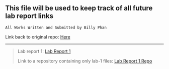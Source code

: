 ## This file will be used to keep track of all future lab report links

`All Works Written and Submitted by Billy Phan` 

Link back to original repo: [Here](https://github.com/b-ianphan/cse15l-lab-reports.git)

---

>Lab report 1: [Lab Report 1](https://b-ianphan.github.io/cse15l-lab-reports/lab-report-1-week-2.html)
>
>Link to a repository containing only lab-1 files: [Lab Report 1 Repo](https://github.com/b-ianphan/lab-report-1.git)
